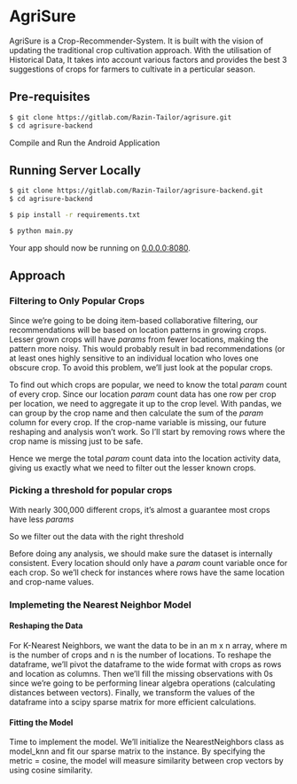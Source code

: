 # AgriSure

AgriSure is a Crop-Recommender-System. It is built with the vision of updating the traditional crop cultivation approach. With the utilisation of Historical Data, It takes into account various factors and provides the best 3 suggestions of crops for farmers to cultivate in a perticular season.

## Pre-requisites


```sh
$ git clone https://gitlab.com/Razin-Tailor/agrisure.git
$ cd agrisure-backend

```

Compile and Run the Android Application


## Running Server Locally


```sh
$ git clone https://gitlab.com/Razin-Tailor/agrisure-backend.git
$ cd agrisure-backend

$ pip install -r requirements.txt

$ python main.py

```

Your app should now be running on [0.0.0.0:8080](http://0.0.0.0:8080/).

## Approach

### Filtering to Only Popular Crops

Since we’re going to be doing item-based collaborative filtering, our recommendations will be based on location patterns in growing crops. Lesser grown crops will have *params* from fewer locations, making the pattern more noisy. This would probably result in bad recommendations (or at least ones highly sensitive to an individual location who loves one obscure crop. To avoid this problem, we’ll just look at the popular crops.

To find out which crops are popular, we need to know the total *param* count of every crop. Since our location *param* count data has one row per crop per location, we need to aggregate it up to the crop level. With pandas, we can group by the crop name and then calculate the sum of the *param* column for every crop. If the crop-name variable is missing, our future reshaping and analysis won’t work. So I’ll start by removing rows where the crop name is missing just to be safe.

Hence we merge the total *param* count data into the location activity data, giving us exactly what we need to filter out the lesser known crops.

### Picking a threshold for popular crops

With nearly 300,000 different crops, it’s almost a guarantee most crops have less *params*

So we filter out the data with the right threshold

Before doing any analysis, we should make sure the dataset is internally consistent. Every location should only have a *param* count variable once for each crop. So we’ll check for instances where rows have the same location and crop-name values.

### Implemeting the Nearest Neighbor Model

#### Reshaping the Data

For K-Nearest Neighbors, we want the data to be in an m x n array, where m is the number of crops and n is the number of locations. To reshape the dataframe, we’ll pivot the dataframe to the wide format with crops as rows and location as columns. Then we’ll fill the missing observations with 0s since we’re going to be performing linear algebra operations (calculating distances between vectors). Finally, we transform the values of the dataframe into a scipy sparse matrix for more efficient calculations.

#### Fitting the Model

Time to implement the model. We’ll initialize the NearestNeighbors class as model_knn and fit our sparse matrix to the instance. By specifying the metric = cosine, the model will measure similarity between crop vectors by using cosine similarity.